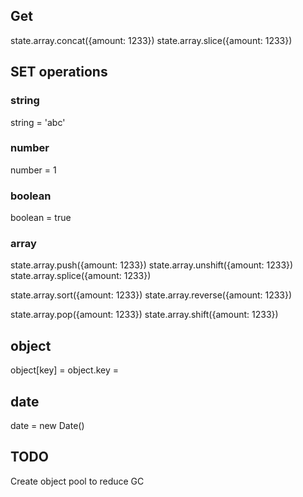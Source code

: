## Get



state.array.concat({amount: 1233})
state.array.slice({amount: 1233})



## SET operations

### string

string = 'abc'


### number

number = 1

### boolean

boolean = true

### array

state.array.push({amount: 1233})
state.array.unshift({amount: 1233})
state.array.splice({amount: 1233})

state.array.sort({amount: 1233})
state.array.reverse({amount: 1233})

state.array.pop({amount: 1233})
state.array.shift({amount: 1233})

## object

object[key] =
object.key =

## date

date = new Date()

## TODO

Create object pool to reduce GC